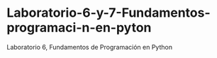 # Laboratorio-6-y-7-Fundamentos-programaci-n-en-pyton
Laboratorio 6, Fundamentos de Programación en Python
